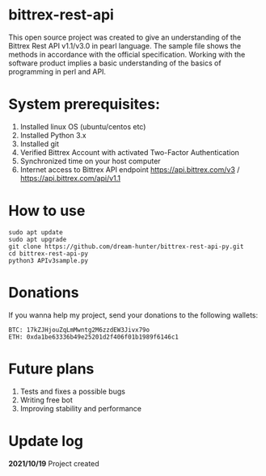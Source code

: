 # bittrex-rest-api

This open source project was created to give an understanding of the Bittrex Rest API v1.1/v3.0 in pearl language.
The sample file shows the methods in accordance with the official specification.
Working with the software product implies a basic understanding of the basics of programming in perl and API.

# System prerequisites:

 1. Installed linux OS (ubuntu/centos etc)
 2. Installed Python 3.x
 3. Installed git
 4. Verified Bittrex Account with activated Two-Factor Authentication
 5. Synchronized time on your host computer
 6. Internet access to Bittrex API endpoint https://api.bittrex.com/v3 / https://api.bittrex.com/api/v1.1

# How to use

```
sudo apt update
sudo apt upgrade
git clone https://github.com/dream-hunter/bittrex-rest-api-py.git
cd bittrex-rest-api-py
python3 APIv3sample.py
```
# Donations

If you wanna help my project, send your donations to the following wallets:

```
BTC: 17kZJHjouZqLmMwntg2M6zzdEW3Jivx79o
ETH: 0xda1be63336b49e25201d2f406f01b1989f6146c1
```
# Future plans
 1. Tests and fixes a possible bugs
 2. Writing free bot
 3. Improving stability and performance

# Update log

**2021/10/19**
 Project created